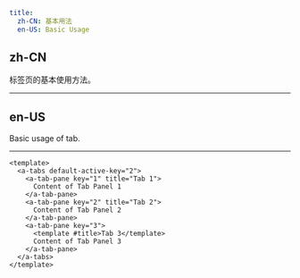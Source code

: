 ```yaml
title:
  zh-CN: 基本用法
  en-US: Basic Usage
```

## zh-CN

标签页的基本使用方法。

---

## en-US

Basic usage of tab.

---

```vue
<template>
  <a-tabs default-active-key="2">
    <a-tab-pane key="1" title="Tab 1">
      Content of Tab Panel 1
    </a-tab-pane>
    <a-tab-pane key="2" title="Tab 2">
      Content of Tab Panel 2
    </a-tab-pane>
    <a-tab-pane key="3">
      <template #title>Tab 3</template>
      Content of Tab Panel 3
    </a-tab-pane>
  </a-tabs>
</template>
```
